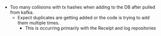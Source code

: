 


- Too many collisions with tx hashes when adding to the DB after pulled from kafka.  
  - Expect duplicates are getting added or the code is trying to add them multiple times.
    - This is occurring primarily with the Receipt and log repositories